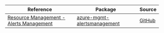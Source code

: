 | Reference | Package | Source |
|---|---|---|
|[Resource Management - Alerts Management](mgmt-alertsmanagement-readme.md)|[azure-mgmt-alertsmanagement](https://pypi.org/project/azure-mgmt-alertsmanagement)|[GitHub](https://github.com/Azure/azure-sdk-for-python)|
